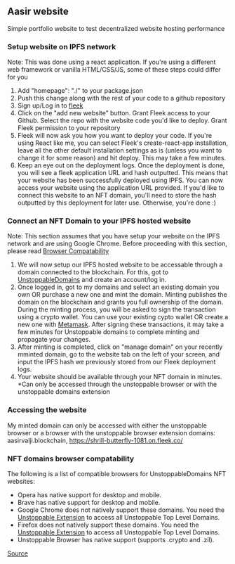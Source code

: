 ## Aasir website

Simple portfolio website to test decentralized website hosting performance

### Setup website on IPFS network

Note: This was done using a react application. If you're using a different web framework or vanilla HTML/CSS/JS, some of these steps could differ for you

1. Add "homepage": "./" to your package.json
2. Push this change along with the rest of your code to a github repository
3. Sign up/Log in to [fleek](https://fleek.co/)
4. Click on the "add new website" button. Grant Fleek access to your Github. Select the repo with the website code you'd like to deploy. Grant Fleek permission to your repository
5. Fleek will now ask you how you want to deploy your code. If you're using React like me, you can select Fleek's create-react-app installation, leave all the other default installation settings as is (unless you want to change it for some reason) and hit deploy. This may take a few minutes.
6. Keep an eye out on the deployment logs. Once the deployment is done, you will see a fleek application URL and hash outputted. This means that your website has been successfully deployed using IPFS. You can now access your website using the application URL provided. If you'd like to connect this website to an NFT domain, you'll need to store the hash outputted by this deployment for later use. Otherwise, you're done :)

### Connect an NFT Domain to your IPFS hosted website

Note: This section assumes that you have setup your website on the IPFS network and are using Google Chrome. Before proceeding with this section, please read [Browser Compatability](#nft-domains-browser-compatability)

1. We will now setup our IPFS hosted website to be accessable through a domain connected to the blockchain. For this, got to [UnstoppableDomains](https://unstoppabledomains.com/) and create an account/log in.
2. Once logged in, got to my domains and select an existing domain you own OR purchase a new one and mint the domain. Minting publishes the domain on the blockchain and grants you full ownership of the domain. During the minting process, you will be asked to sign the transaction using a crypto wallet. You can use your existing cypto wallet OR create a new one with [Metamask](https://chrome.google.com/webstore/detail/metamask/nkbihfbeogaeaoehlefnkodbefgpgknn?hl=en). After signing these transactions, it may take a few minutes for Unstoppable domains to complete minting and propagate your changes.
3. After minting is completed, click on "manage domain" on your recently mminted domain, go to the website tab on the left of your screen, and input the IPFS hash we previously stored from our Fleek deployment logs.
4. Your website should be available through your NFT domain in minutes. \*Can only be accessed through the unstoppable browser or with the unstoppable domains extension

### Accessing the website

My minted domain can only be accessed with either the unstoppable browser or a browser with the unstoppable browser extension
domains: aasirvalji.blockchain, https://shrill-butterfly-1081.on.fleek.co/

### NFT domains browser compatability

The following is a list of compatible browsers for UnstoppableDomains NFT websites:

- Opera has native support for desktop and mobile.
- Brave has native support for desktop and mobile.
- Google Chrome does not natively support these domains. You need the [Unstoppable Extension](https://chrome.google.com/webstore/detail/unstoppable-extension/beelkklmblgdljamcmoffgfbdddfpnnl?hl=en) to access all Unstoppable Top Level Domains.
- Firefox does not natively support these domains. You need the [Unstoppable Extension](https://addons.mozilla.org/en-CA/firefox/addon/unstoppable-extension/) to access all Unstoppable Top Level Domains.
- Unstoppable Browser has native support (supports .crypto and .zil).

[Source](https://docs.unstoppabledomains.com/use-cases/support-ud-browser/)
